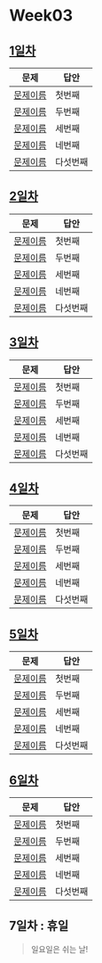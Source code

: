 # Week03

## [1일차](Day1)

| 문제                 | 답안                | 
| -------------------- | ------------------- | 
| [문제이름](문제링크) | 첫번째 |
| [문제이름](문제링크) | 두번째 |
| [문제이름](문제링크) | 세번째 |
| [문제이름](문제링크) | 네번째 |
| [문제이름](문제링크) | 다섯번째 |

## [2일차](Day2)

| 문제                 | 답안                | 
| -------------------- | ------------------- | 
| [문제이름](문제링크) | 첫번째 |
| [문제이름](문제링크) | 두번째 |
| [문제이름](문제링크) | 세번째 |
| [문제이름](문제링크) | 네번째 |
| [문제이름](문제링크) | 다섯번째 |

## [3일차](Day3)

| 문제                 | 답안                | 
| -------------------- | ------------------- | 
| [문제이름](문제링크) | 첫번째 |
| [문제이름](문제링크) | 두번째 |
| [문제이름](문제링크) | 세번째 |
| [문제이름](문제링크) | 네번째 |
| [문제이름](문제링크) | 다섯번째 |

## [4일차](Day4)

| 문제                 | 답안                | 
| -------------------- | ------------------- | 
| [문제이름](문제링크) | 첫번째 |
| [문제이름](문제링크) | 두번째 |
| [문제이름](문제링크) | 세번째 |
| [문제이름](문제링크) | 네번째 |
| [문제이름](문제링크) | 다섯번째 |

## [5일차](Day5)

| 문제                 | 답안                | 
| -------------------- | ------------------- | 
| [문제이름](문제링크) | 첫번째 |
| [문제이름](문제링크) | 두번째 |
| [문제이름](문제링크) | 세번째 |
| [문제이름](문제링크) | 네번째 |
| [문제이름](문제링크) | 다섯번째 |

## [6일차](Day6)

| 문제                 | 답안                | 
| -------------------- | ------------------- | 
| [문제이름](문제링크) | 첫번째 |
| [문제이름](문제링크) | 두번째 |
| [문제이름](문제링크) | 세번째 |
| [문제이름](문제링크) | 네번째 |
| [문제이름](문제링크) | 다섯번째 |

## 7일차 : 휴일
> 일요일은 쉬는 날!
